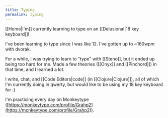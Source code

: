 ```yaml
---
title: Typing
permalink: typing
---
```


[[Home|I'm]] currently learning to type on an [[Delusional|18 key keyboard]]!

I've been learning to type since I was like 12. I've gotten up to ~160wpm with dvorak.

For a while, I was trying to learn to "type" with [[Steno]], but it ended up being too hard for me. Made a few theories ([[Onyx]] and [[Pinchord]]) in that time, and I learned a lot.

I write, chat, and [[Code Editors|code]] (in [[Clojure|Clojure]]), all of which I'm currently doing in qwerty, but would like to be using my 18 key keyboard for :)

I'm practicing every day on Monkeytype ([https://monkeytype.com/profile/Grahp2](https://monkeytype.com/profile/Grahp2)).
